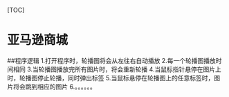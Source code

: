 [TOC]
# 亚马逊商城
##程序逻辑
1.打开程序时，轮播图将会从左往右自动播放
2.每一个轮播图播放时间相同
3.当轮播图播放完所有图片时，将会重新轮播
4.当鼠标指针悬停在图片上时，轮播图停止轮播，同时弹出标签
5.当鼠标悬停在轮播图上的任意标签时，图片将会跳到相应的图片
6.。。。。。。